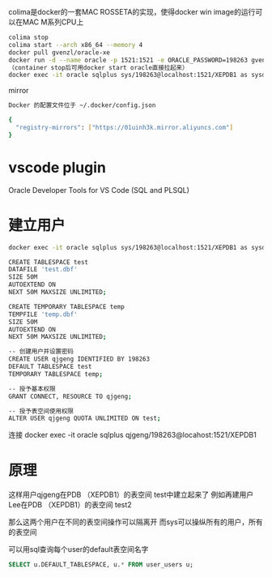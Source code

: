 colima是docker的一套MAC ROSSETA的实现，使得docker win image的运行可以在MAC M系列CPU上
```sh
colima stop
colima start --arch x86_64 --memory 4
docker pull gvenzl/oracle-xe
docker run -d --name oracle -p 1521:1521 -e ORACLE_PASSWORD=198263 gvenzl/oracle-xe
（container stop后可用docker start oracle直接拉起来）
docker exec -it oracle sqlplus sys/198263@localhost:1521/XEPDB1 as sysdba
```


mirror
```sh
Docker 的配置文件位于 ~/.docker/config.json

{
  "registry-mirrors": ["https://01uinh3k.mirror.aliyuncs.com"]
}
```
# vscode plugin
Oracle Developer Tools for VS Code (SQL and PLSQL)

# 建立用户
```sh
docker exec -it oracle sqlplus sys/198263@localhost:1521/XEPDB1 as sysdba

CREATE TABLESPACE test
DATAFILE 'test.dbf'
SIZE 50M
AUTOEXTEND ON
NEXT 50M MAXSIZE UNLIMITED;

CREATE TEMPORARY TABLESPACE temp
TEMPFILE 'temp.dbf'
SIZE 50M
AUTOEXTEND ON
NEXT 50M MAXSIZE UNLIMITED;

-- 创建用户并设置密码
CREATE USER qjgeng IDENTIFIED BY 198263
DEFAULT TABLESPACE test
TEMPORARY TABLESPACE temp;

-- 授予基本权限
GRANT CONNECT, RESOURCE TO qjgeng;

-- 授予表空间使用权限
ALTER USER qjgeng QUOTA UNLIMITED ON test;
```

连接
docker exec -it oracle sqlplus qjgeng/198263@locahost:1521/XEPDB1

# 原理
这样用户qjgeng在PDB （XEPDB1）的表空间 test中建立起来了
例如再建用户Lee在PDB （XEPDB1）的表空间 test2

那么这两个用户在不同的表空间操作可以隔离开
而sys可以操纵所有的用户，所有的表空间

可以用sql查询每个user的default表空间名字
```sql
SELECT u.DEFAULT_TABLESPACE, u.* FROM user_users u;
```


